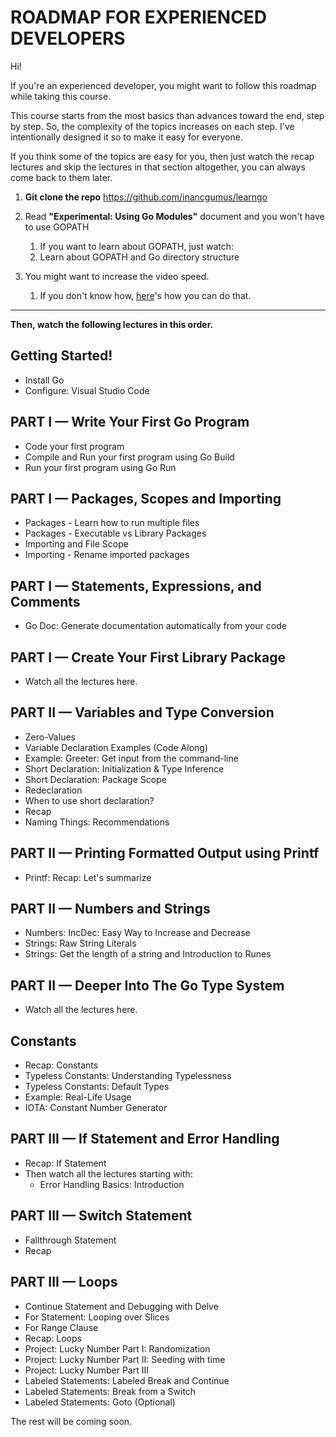 # ROADMAP FOR EXPERIENCED DEVELOPERS

Hi!

If you're an experienced developer, you might want to follow this roadmap while taking this course.

This course starts from the most basics than advances toward the end, step by step. So, the complexity of the topics increases on each step. I've intentionally designed it so to make it easy for everyone.

If you think some of the topics are easy for you, then just watch the recap lectures and skip the lectures in that section altogether, you can always come back to them later.

1. **Git clone the repo**
   https://github.com/inancgumus/learngo

2. Read **"Experimental: Using Go Modules"** document and you won't have to use GOPATH
    1. If you want to learn about GOPATH, just watch:
    2. Learn about GOPATH and Go directory structure

3. You might want to increase the video speed.
    1. If you don't know how, [here](https://support.udemy.com/hc/en-us/articles/229231247-Change-the-Video-Speed)'s how you can do that.

---

**Then, watch the following lectures in this order.**

## Getting Started!
* Install Go
* Configure: Visual Studio Code

## PART I — Write Your First Go Program
* Code your first program
* Compile and Run your first program using Go Build
* Run your first program using Go Run

## PART I — Packages, Scopes and Importing
* Packages - Learn how to run multiple files
* Packages - Executable vs Library Packages
* Importing and File Scope
* Importing - Rename imported packages

## PART I — Statements, Expressions, and Comments
* Go Doc: Generate documentation automatically from your code

## PART I — Create Your First Library Package
* Watch all the lectures here.

## PART II — Variables and Type Conversion
* Zero-Values
* Variable Declaration Examples (Code Along)
* Example: Greeter: Get input from the command-line
* Short Declaration: Initialization & Type Inference
* Short Declaration: Package Scope
* Redeclaration
* When to use short declaration?
* Recap
* Naming Things: Recommendations

## PART II — Printing Formatted Output using Printf
* Printf: Recap: Let's summarize

## PART II — Numbers and Strings
* Numbers: IncDec: Easy Way to Increase and Decrease
* Strings: Raw String Literals
* Strings: Get the length of a string and Introduction to Runes

## PART II — Deeper Into The Go Type System
* Watch all the lectures here.

## Constants
* Recap: Constants
* Typeless Constants: Understanding Typelessness
* Typeless Constants: Default Types
* Example: Real-Life Usage
* IOTA: Constant Number Generator

## PART III — If Statement and Error Handling
* Recap: If Statement
* Then watch all the lectures starting with:
    * Error Handling Basics: Introduction

## PART III — Switch Statement
* Fallthrough Statement
* Recap

## PART III — Loops
* Continue Statement and Debugging with Delve
* For Statement: Looping over Slices
* For Range Clause
* Recap: Loops
* Project: Lucky Number Part I: Randomization
* Project: Lucky Number Part II: Seeding with time
* Project: Lucky Number Part III
* Labeled Statements: Labeled Break and Continue
* Labeled Statements: Break from a Switch
* Labeled Statements: Goto (Optional)

The rest will be coming soon.
